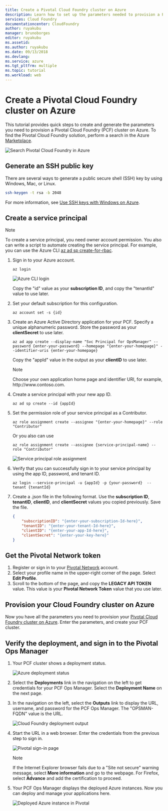 ```yaml
---
title: Create a Pivotal Cloud Foundry cluster on Azure
description: Learn how to set up the parameters needed to provision a Pivotal Cloud Foundry (PCF) cluster on Azure
services: Cloud Foundry
documentationcenter: CloudFoundry
author: ruyakubu
manager: brunoborges
editor: ruyakubu
ms.assetid:
ms.author: ruyakubu
ms.date: 09/13/2018
ms.devlang: 
ms.service: azure
ms.tgt_pltfrm: multiple
ms.topic: tutorial
ms.workload: web
---
```


# Create a Pivotal Cloud Foundry cluster on Azure

This tutorial provides quick steps to create and generate the parameters you need to provision a Pivotal Cloud Foundry (PCF) cluster on Azure. To find the Pivotal Cloud Foundry solution, perform a search in the Azure [Marketplace](https://azuremarketplace.microsoft.com/marketplace/apps/pivotal.pivotal-cloud-foundry).

![Search Pivotal Cloud Foundry in Azure](media/deploy/pcf-marketplace.png)


## Generate an SSH public key

There are several ways to generate a public secure shell (SSH) key by using Windows, Mac, or Linux.

```Bash
ssh-keygen -t rsa -b 2048
```

For more information, see [Use SSH keys with Windows on Azure](../virtual-machines/linux/ssh-from-windows.md).

## Create a service principal

> [!NOTE]
>
> To create a service principal, you need owner account permission. You also can write a script to automate creating the service principal. For example, you can use the Azure CLI [az ad sp create-for-rbac](/cli/azure/ad/sp).

1. Sign in to your Azure account.

    ```azurecli
    az login
    ```

    ![Azure CLI login](media/deploy/az-login-output.png )
 
    Copy the "id" value as your **subscription ID**, and copy the "tenantId" value to use later.

2. Set your default subscription for this configuration.

    ```azurecli
    az account set -s {id}
    ```

3. Create an Azure Active Directory application for your PCF. Specify a unique alphanumeric password. Store the password as your **clientSecret** to use later.

    ```azurecli
    az ad app create --display-name "Svc Principal for OpsManager" --password {enter-your-password} --homepage "{enter-your-homepage}" --identifier-uris {enter-your-homepage}
    ```

    Copy the "appId" value in the output as your **clientID** to use later.

    > [!NOTE]
    >
    > Choose your own application home page and identifier URI, for example, http\://www\.contoso.com.

4. Create a service principal with your new app ID.

    ```azurecli
    az ad sp create --id {appId}
    ```

5. Set the permission role of your service principal as a Contributor.

    ```azurecli
    az role assignment create --assignee "{enter-your-homepage}" --role "Contributor"
    ```

    Or you also can use

    ```azurecli
    az role assignment create --assignee {service-principal-name} --role "Contributor"
    ```

    ![Service principal role assignment](media/deploy/svc-princ.png )

6. Verify that you can successfully sign in to your service principal by using the app ID, password, and tenant ID.

    ```azurecli
    az login --service-principal -u {appId} -p {your-password}  --tenant {tenantId}
    ```

7. Create a .json file in the following format. Use the **subscription ID**, **tenantID**, **clientID**, and **clientSecret** values you copied previously. Save the file.

    ```json
    {
        "subscriptionID": "{enter-your-subscription-Id-here}",
        "tenantID": "{enter-your-tenant-Id-here}",
        "clientID": "{enter-your-app-Id-here}",
        "clientSecret": "{enter-your-key-here}"
    }
    ```

## Get the Pivotal Network token

1. Register or sign in to your [Pivotal Network](https://network.pivotal.io) account.
2. Select your profile name in the upper-right corner of the page. Select **Edit Profile**.
3. Scroll to the bottom of the page, and copy the **LEGACY API TOKEN** value. This value is your **Pivotal Network Token** value that you use later.

## Provision your Cloud Foundry cluster on Azure

Now you have all the parameters you need to provision your [Pivotal Cloud Foundry cluster on Azure](https://azuremarketplace.microsoft.com/marketplace/apps/pivotal.pivotal-cloud-foundry).
Enter the parameters, and create your PCF cluster.

## Verify the deployment, and sign in to the Pivotal Ops Manager

1. Your PCF cluster shows a deployment status.

    ![Azure deployment status](media/deploy/deployment.png )

2. Select the **Deployments** link in the navigation on the left to get credentials for your PCF Ops Manager. Select the **Deployment Name** on the next page.
3. In the navigation on the left, select the **Outputs** link to display the URL, username, and password for the PCF Ops Manager. The "OPSMAN-FQDN" value is the URL.
 
    ![Cloud Foundry deployment output](media/deploy/deploy-outputs.png )
 
4. Start the URL in a web browser. Enter the credentials from the previous step to sign in.

    ![Pivotal sign-in page](media/deploy/pivotal-login.png )
         
    > [!NOTE]
    >
    > If the Internet Explorer browser fails due to a "Site not secure" warning message, select **More information** and go to the webpage. For Firefox, select **Advance** and add the certification to proceed.

5. Your PCF Ops Manager displays the deployed Azure instances. Now you can deploy and manage your applications here.
               
    ![Deployed Azure instance in Pivotal](media/deploy/ops-mgr.png )
